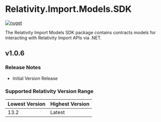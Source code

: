 # Relativity.Import.Models.SDK

[![nuget](https://img.shields.io/nuget/v/Relativity.Import.Models.SDK.svg)](https://www.nuget.org/packages/Relativity.Import.Models.SDK)

The Relativity Import Models SDK package contains contracts models for interacting with Relativity Import APIs via .NET.

## v1.0.6

### Release Notes

* Initial Version Release

### Supported Relativity Version Range

Lowest Version | Highest Version
--- | ---
13.2 | Latest